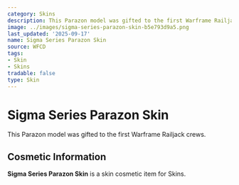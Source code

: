 ```yaml
---
category: Skins
description: This Parazon model was gifted to the first Warframe Railjack crews.
image: ../images/sigma-series-parazon-skin-b5e793d9a5.png
last_updated: '2025-09-17'
name: Sigma Series Parazon Skin
source: WFCD
tags:
- Skin
- Skins
tradable: false
type: Skin
---
```


# Sigma Series Parazon Skin

This Parazon model was gifted to the first Warframe Railjack crews.

## Cosmetic Information

**Sigma Series Parazon Skin** is a skin cosmetic item for Skins.

